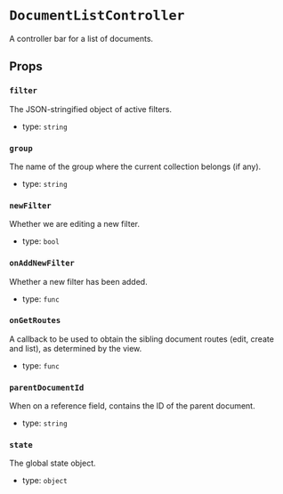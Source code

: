 `DocumentListController`
========================

A controller bar for a list of documents.

Props
-----

### `filter`

The JSON-stringified object of active filters.

- type: `string`


### `group`

The name of the group where the current collection belongs (if any).

- type: `string`


### `newFilter`

Whether we are editing a new filter.

- type: `bool`


### `onAddNewFilter`

Whether a new filter has been added.

- type: `func`


### `onGetRoutes`

A callback to be used to obtain the sibling document routes (edit, create and list), as
determined by the view.

- type: `func`


### `parentDocumentId`

When on a reference field, contains the ID of the parent document.

- type: `string`


### `state`

The global state object.

- type: `object`

